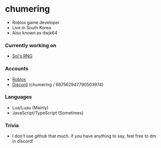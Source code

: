 # chumering
- Roblox game developer
- Live in South Korea
- Also known as dwjk64

### Currently working on
- [Sol's RNG](https://www.roblox.com/games/15532962292/Sols-RNG)

### Accounts
- [Roblox](https://www.roblox.com/users/1343308718/profile)
- [Discord](https://discord.gg/solsrng) (chumering / 687562947790503974)

### Languages
- Lua/Luau (Mainly)
- JavaScript/TypeScript (Sometimes)

### Trivia
- I don't use github that much. if you have anything to say, feel free to dm in discord!
